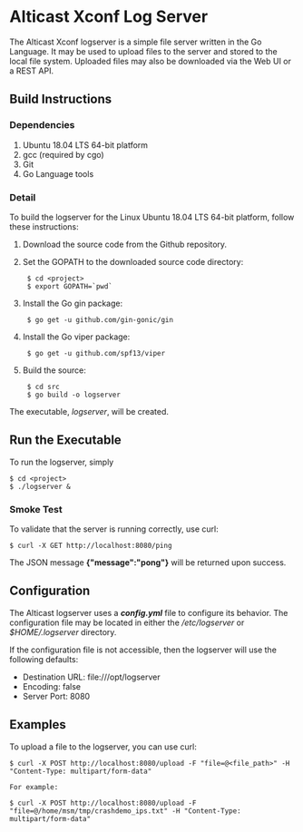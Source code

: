 # Alticast Xconf Log Server

The Alticast Xconf logserver is a simple file server written in the Go Language.
It may be used to upload files to the server and stored to the local file
system. Uploaded files may also be downloaded via the Web UI or a REST API.

## Build Instructions

### Dependencies

1. Ubuntu 18.04 LTS 64-bit platform
2. gcc (required by cgo)
3. Git
4. Go Language tools

### Detail

To build the logserver for the Linux Ubuntu 18.04 LTS 64-bit platform,
follow these instructions:

1. Download the source code from the Github repository.
2. Set the GOPATH to the downloaded source code directory:

        $ cd <project>
        $ export GOPATH=`pwd`

3. Install the Go gin package:

        $ go get -u github.com/gin-gonic/gin

4. Install the Go viper package:

        $ go get -u github.com/spf13/viper

5. Build the source:

        $ cd src
        $ go build -o logserver

The executable, *logserver*, will be created.

## Run the Executable

To run the logserver, simply

```
$ cd <project>
$ ./logserver &
```

### Smoke Test

To validate that the server is running correctly, use curl:

```
$ curl -X GET http://localhost:8080/ping
```

The JSON message **{"message":"pong"}** will be returned upon success.

## Configuration

The Alticast logserver uses a ***config.yml*** file to configure its behavior.
The configuration file may be located in either the */etc/logserver* or
*$HOME/.logserver* directory.

If the configuration file is not accessible, then the logserver will use the following
defaults:

* Destination URL: file:///opt/logserver
* Encoding: false
* Server Port: 8080

## Examples

To upload a file to the logserver, you can use curl:

```
$ curl -X POST http://localhost:8080/upload -F "file=@<file_path>" -H "Content-Type: multipart/form-data"

For example:

$ curl -X POST http://localhost:8080/upload -F "file=@/home/msm/tmp/crashdemo_ips.txt" -H "Content-Type: multipart/form-data"
```
